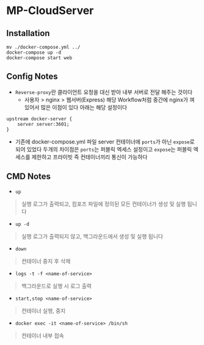 # MP-CloudServer

## Installation

```
mv ./docker-compose.yml ../
docker-compose up -d
docker-compose start web
```

## Config Notes
 - `Reverse-proxy`란 클라이언트 요청을 대신 받아 내부 서버로 전달 해주는 것이다
   - 사용자 > nginx > 웹서버(Express) 해당 Workflow처럼 중간에 nginx가 껴있어서 많은 이점이 있다 아래는 해당 설정이다
 ```
 upstream docker-server {
     server server:3601;
 }
 ```
 - 기존에 docker-compose.yml 파일 server 컨테이너에 `ports`가 아닌 `expose`로 되어 있었다 두개의 차이점은 `ports`는 퍼블릭 엑세스 설정이고 `expose`는 퍼블릭 엑세스를 제한하고 프라이빗 즉 컨테이너끼리 통신이 가능하다


## CMD Notes
- `up`
> 실행 로그가 출력되고, 컴포즈 파일에 정의된 모든 컨테이너가 생성 및 실행 됩니다

- `up -d`
> 실행 로그가 출력되지 않고, 백그라운드에서 생성 및 실행 됩니다

- `down`
> 컨테이너 중지 후 삭제

- `logs -t -f <name-of-service>`
> 백그라운드로 실행 시 로그 출력 

- `start,stop <name-of-service>`
> 컨테이너 실행, 중지

- `docker exec -it <name-of-service> /bin/sh`
> 컨테이너 내부 접속